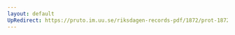```yaml
---
layout: default
UpRedirect: https://pruto.im.uu.se/riksdagen-records-pdf/1872/prot-1872--ak--427/prot-1872--ak--427_015.pdf
---
```

